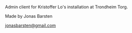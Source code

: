 Admin client for Kristoffer Lo's installation at Trondheim Torg.

Made by Jonas Barsten

jonasbarsten@gmail.com

